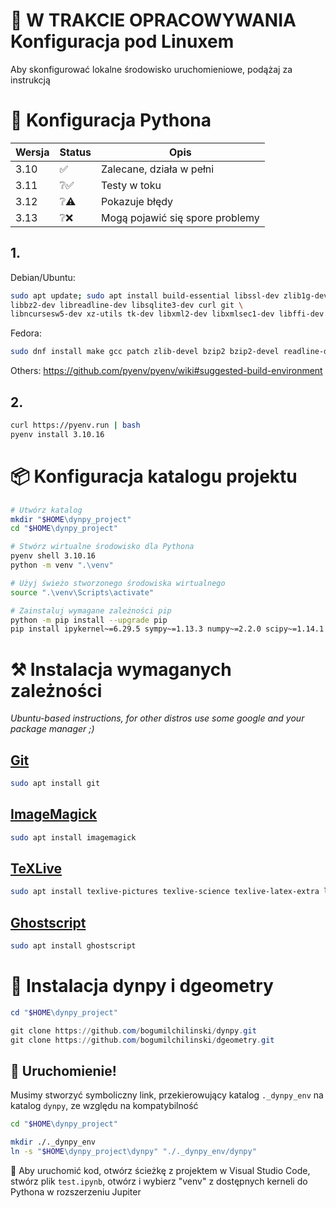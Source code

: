 # 🐧 **W TRAKCIE OPRACOWYWANIA** Konfiguracja pod Linuxem

Aby skonfigurować lokalne środowisko uruchomieniowe, podążaj za instrukcją

# 🐍 Konfiguracja Pythona

| Wersja | Status | Opis |
| --- | --- | --- |
| 3.10 | ✅ | Zalecane, działa w pełni |
| 3.11 | ❔✅ | Testy w toku |
| 3.12 | ❔⚠️ | Pokazuje błędy |
| 3.13 | ❔❌ | Mogą pojawić się spore problemy |

## 1. 
Debian/Ubuntu: 
```bash
sudo apt update; sudo apt install build-essential libssl-dev zlib1g-dev \
libbz2-dev libreadline-dev libsqlite3-dev curl git \
libncursesw5-dev xz-utils tk-dev libxml2-dev libxmlsec1-dev libffi-dev liblzma-dev
```

Fedora:
```bash
sudo dnf install make gcc patch zlib-devel bzip2 bzip2-devel readline-devel sqlite sqlite-devel openssl-devel tk-devel libffi-devel xz-devel libuuid-devel gdbm-libs libnsl2
```
Others: https://github.com/pyenv/pyenv/wiki#suggested-build-environment

## 2.
```bash
curl https://pyenv.run | bash
pyenv install 3.10.16
```

# 📦 Konfiguracja katalogu projektu

```bash
# Utwórz katalog
mkdir "$HOME\dynpy_project"
cd "$HOME\dynpy_project"

# Stwórz wirtualne środowisko dla Pythona
pyenv shell 3.10.16
python -m venv ".\venv"

# Użyj świeżo stworzonego środowiska wirtualnego
source ".\venv\Scripts\activate"

# Zainstaluj wymagane zależności pip
python -m pip install --upgrade pip
pip install ipykernel~=6.29.5 sympy~=1.13.3 numpy~=2.2.0 scipy~=1.14.1 pylatex~=1.4.2 pandas~=2.2.3 matplotlib~=3.10.0 pint~=0.24.4 wand~=0.6.13 PyGithub~=2.5.0
```

# ⚒️ Instalacja wymaganych zależności

*Ubuntu-based instructions, for other distros use some google and your package manager ;)*
## [Git](https://github.com/Git/Git)
```bash
sudo apt install git
```

## [ImageMagick](https://imagemagick.org/script/download.php#linux)
```bash
sudo apt install imagemagick
```

## [TeXLive](https://www.tug.org/texlive/quickinstall.html)
```bash
sudo apt install texlive-pictures texlive-science texlive-latex-extra latexmk
```

## [Ghostscript](https://ghostscript.com/releases/)
```bash
sudo apt install ghostscript
```

# 🐳 Instalacja dynpy i dgeometry
```powershell
cd "$HOME\dynpy_project"

git clone https://github.com/bogumilchilinski/dynpy.git
git clone https://github.com/bogumilchilinski/dgeometry.git
```

## 🎉 Uruchomienie!
Musimy stworzyć symboliczny link, przekierowujący katalog `._dynpy_env` na katalog `dynpy`, ze względu na kompatybilność
```bash
cd "$HOME\dynpy_project"

mkdir ./._dynpy_env
ln -s "$HOME\dynpy_project\dynpy" "./._dynpy_env/dynpy"
```
👻 Aby uruchomić kod, otwórz ścieżkę z projektem w Visual Studio Code, stwórz plik `test.ipynb`, otwórz i wybierz "venv" z dostępnych kerneli do Pythona w rozszerzeniu Jupiter